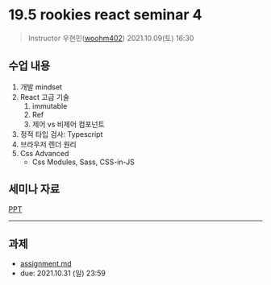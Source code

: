 19.5 rookies react seminar 4
================================

> Instructor 우현민([woohm402](https://github.com/woohm402))
> 2021.10.09(토) 16:30

## 수업 내용

1. 개발 mindset
2. React 고급 기술
   1. immutable
   2. Ref
   3. 제어 vs 비제어 컴포넌트
3. 정적 타입 검사: Typescript
4. 브라우저 렌더 원리
5. Css Advanced
   - Css Modules, Sass, CSS-in-JS

## 세미나 자료

[PPT](https://docs.google.com/presentation/d/1DX191gsANzvn4oPlsFPosStzZDxRwnqWXdSsJfRBWyg/edit?usp=sharing)

------------------

## 과제
- [assignment.md](assignment.md)
- due: 2021.10.31 (일) 23:59
